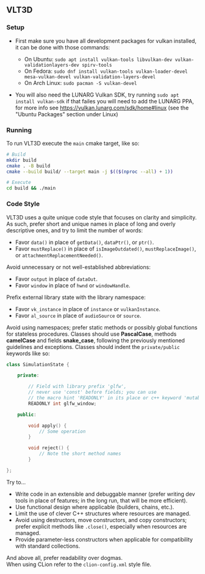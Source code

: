 ## VLT3D

### Setup
 - First make sure you have all development packages for vulkan installed, it can be done with those commands:
   - On Ubuntu: `sudo apt install vulkan-tools libvulkan-dev vulkan-validationlayers-dev spirv-tools`
   - On Fedora: `sudo dnf install vulkan-tools vulkan-loader-devel mesa-vulkan-devel vulkan-validation-layers-devel`
   - On Arch Linux: `sudo pacman -S vulkan-devel`

 - You will also need the LUNARG Vulkan SDK, try running `sudo apt install vulkan-sdk` if that failes you will need to add the LUNARG PPA,
for more info see https://vulkan.lunarg.com/sdk/home#linux (see the "Ubuntu Packages" section under Linux)

### Running
To run VLT3D execute the `main` cmake target, 
like so:

```bash
# Build
mkdir build
cmake . -B build
cmake --build build/ --target main -j $(($(nproc --all) + 1))

# Execute
cd build && ./main
```

### Code Style
VLT3D uses a quite unique code style that focuses on clarity and simplicity. As such, prefer short
and unique names in place of long and overly descriptive ones, and try to limit the number of words:
 - Favor `data()` in place of `getData()`, `dataPtr()`, or `ptr()`.
 - Favor `mustReplace()` in place of `isImageOutdated()`, `mustReplaceImage()`, or `attachmentReplacementNeeded()`.

Avoid unnecessary or not well-established abbreviations:
 - Favor `output` in place of `dataOut`.
 - Favor `window` in place of `hwnd` or `windowHandle`.

Prefix external library state with the library namespace:
 - Favor `vk_instance` in place of `instance` or `vulkanInstance`.
 - Favor `al_source` in place of `audioSource` or `source`.

Avoid using namespaces; prefer static methods or possibly global functions for stateless procedures.
Classes should use **PascalCase**, methods **camelCase** and fields **snake_case**, following
the previously mentioned guidelines and exceptions. Classes should indent the `private/public` keywords like so:

```C++
class SimulationState {

	private:

		// Field with library prefix 'glfw',
		// never use 'const' before fields; you can use
		// the macro hint 'READONLY' in its place or c++ keyword 'mutable'
		READONLY int glfw_window;

	public:

		void apply() {
			// Some operation
		}

		void reject() {
			// Note the short method names
		}

};
```

Try to...
 - Write code in an extensible and debuggable manner (prefer writing dev tools in place of features; in the long run, that will be more efficient).
 - Use functional design where applicable (builders, chains, etc.).
 - Limit the use of clever C++ structures where resources are managed.
 - Avoid using destructors, move constructors, and copy constructors; prefer explicit methods like `.close()`, especially when resources are managed.
 - Provide parameter-less constructors when applicable for compatibility with standard collections.

And above all, prefer readability over dogmas.  
When using CLion refer to the `clion-config.xml` style file.
